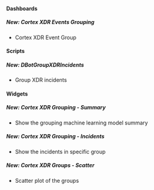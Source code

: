 
#### Dashboards
##### New: Cortex XDR Events Grouping
- Cortex XDR Event Group

#### Scripts
##### New: DBotGroupXDRIncidents
- Group XDR incidents 

#### Widgets
##### New: Cortex XDR Grouping - Summary
- Show the grouping machine learning model summary
##### New: Cortex XDR Grouping - Incidents
- Show the incidents in specific group
##### New: Cortex XDR Groups - Scatter
- Scatter plot of the groups
